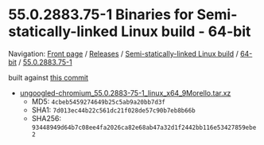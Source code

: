# 55.0.2883.75-1 Binaries for Semi-statically-linked Linux build - 64-bit

Navigation: [Front page](/ungoogled-chromium-binaries/) / [Releases](/ungoogled-chromium-binaries/releases/) / [Semi-statically-linked Linux build](/ungoogled-chromium-binaries/releases/linux_static) / [64-bit](/ungoogled-chromium-binaries/releases/linux_static/64bit) / [55.0.2883.75-1](/ungoogled-chromium-binaries/releases/linux_static/64bit/55.0.2883.75-1)

built against [this commit](https://github.com/Eloston/ungoogled-chromium/commit/38183f5e6bc9d2111fac142bea9b7ad448f086a0)
* [ungoogled-chromium_55.0.2883-75-1_linux_x64_9Morello.tar.xz](https://github.com/Eloston/ungoogled-chromium/releases/download/55.0.2883.75-1/ungoogled-chromium_55.0.2883-75-1_linux_x64_9Morello.tar.xz)
    * MD5: `4cbeb5459274649b25c5ab9a20bb7d3f`
    * SHA1: `7d013ec44b22c561dc21f028de57c90b7eb8b66b`
    * SHA256: `93448949d64b7c08ee4fa2026ca82e68ab47a32d1f2442bb116e53427859ebe2`

